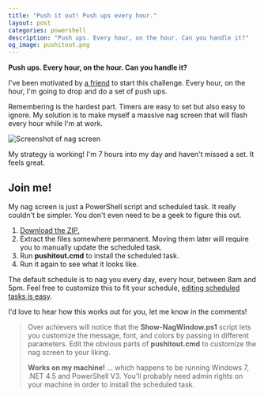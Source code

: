 ```yaml
---
title: "Push it out! Push ups every hour."
layout: post
categories: powershell
description: "Push ups. Every hour, on the hour. Can you handle it?"
og_image: pushitout.png
---
```


**Push ups. Every hour, on the hour. Can you handle it?**

I've been motivated by [a friend](http://www.steubing.me) to start this challenge. Every hour, on the hour, I'm going to drop and do a set of push ups.

Remembering is the hardest part. Timers are easy to set but also easy to ignore. My solution is to make myself a massive nag screen that will flash every hour while I'm at work.

![Screenshot of nag screen]({{site.url}}/assets/forposts/pushitout.png "Screenshot of nag screen")

My strategy is working! I'm 7 hours into my day and haven't missed a set. It feels great.

## Join me!

My nag screen is just a PowerShell script and scheduled task. It really couldn't be simpler. You don't even need to be a geek to figure this out.

1. [Download the ZIP.]({{site.url}}/assets/forposts/pushitout.zip)
2. Extract the files somewhere permanent. Moving them later will require you to manually update the scheduled task.
3. Run **pushitout.cmd** to install the scheduled task.
4. Run it again to see what it looks like.

The default schedule is to nag you every day, every hour, between 8am and 5pm. Feel free to customize this to fit your schedule, [editing scheduled tasks is easy](http://www.howtogeek.com/123393/how-to-automatically-run-programs-and-set-reminders-with-the-windows-task-scheduler/).

I'd love to hear how this works out for you, let me know in the comments!

> Over achievers will notice that the **Show-NagWindow.ps1** script lets you
> customize the message, font, and colors by passing in different parameters.
> Edit the obvious parts of **pushitout.cmd** to customize the nag screen
> to your liking.
>
> **Works on my machine!** ... which happens to be running Windows 7,
> .NET 4.5 and PowerShell V3. You'll probably need admin rights on your
> machine in order to install the scheduled task.